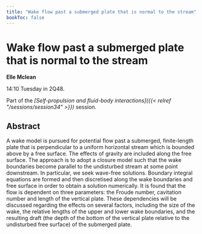 ```yaml
---
title: "Wake flow past a submerged plate that is normal to the stream"
bookToc: false
---
```


# Wake flow past a submerged plate that is normal to the stream

**Elle Mclean**

14:10 Tuesday in 2Q48.

Part of the *[Self-propulsion and fluid-body interactions]({{< relref "/sessions/session34" >}})* session.

## Abstract

A wake model is pursued for potential flow past a submerged, finite-length plate that is perpendicular to a uniform horizontal stream which is bounded above by a free surface. The effects of gravity are included along the free surface. The approach is to adopt a closure model such that the wake boundaries become parallel to the undisturbed stream at some point downstream. In particular, we seek wave-free solutions. Boundary integral equations are formed and then discretised along the wake boundaries and free surface in order to obtain a solution numerically. It is found that the flow is dependent on three parameters: the Froude number, cavitation number and length of the vertical plate.  These dependencies will be discussed regarding the effects on several factors, including the size of the wake, the relative lengths of the upper and lower wake boundaries, and the resulting draft (the depth of the bottom of the vertical plate relative to the undisturbed free surface) of the submerged plate.


